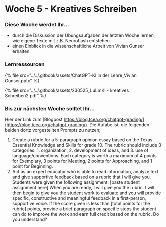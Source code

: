 # Woche 5 - Kreatives Schreiben

### Diese Woche werdet Ihr...

* durch die Diskussion der Übungsaufgaben der letzten Woche lernen, wie eigene Texte mit z.B. Neuroflash entstehen.
* einen Einblick in die wissenschaftliche Arbeit von Vivian Gunser erhalten.

### Lernressourcen

{% file src="../../.gitbook/assets/ChatGPT-KI in der Lehre_Vivian Gunser.pptx" %}

{% file src="../../.gitbook/assets/230525_LuLmKI - kreatives Schreiben2.pdf" %}

### Bis zur nächsten Woche solltet Ihr...

Hier der Link zum [Blogpost https://blog.tcea.org/chatgpt-grading/](https://blog.tcea.org/chatgpt-grading/). Die Aufabe ist, die folgenden beiden dortz vorgestellten Prompts zu nutzen;

1. Create a rubric for a 5-paragraph opinion essay based on the Texas Essential Knowledge and Skills for grade 10. The rubric should include 3 categories: 1. organization, 2. development of ideas, and 3. use of language/conventions. Each category is worth a maximum of 4 points for Exemplary, 3 points for Meeting, 2 points for Approaching, and 1 point for Beginning.
2. Act as an expert educator who is able to read information, analyze text and give supportive feedback based on a rubric that I will give you. Students were given the following assignment: \[paste student assignment here] When you are ready, I will give you the rubric. I will then begin to give you the student work to evaluate and you will provide specific, constructive and meaningful feedback in a first-person, supportive voice. If the score given is less than \[total points for the rubric] points, provide a brief paragraph on specific steps the student can do to improve the work and earn full credit based on the rubric. Do you understand?
